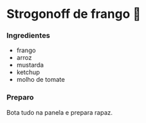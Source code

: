 # Strogonoff de frango :chicken:



### Ingredientes 

- frango
- arroz
- mustarda
- ketchup
- molho de tomate



### Preparo

Bota tudo na panela e prepara rapaz. 

